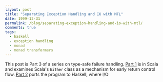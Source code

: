 ```yaml
---
layout: post
title: "Separating Exception Handling and IO with MTL"
date: 1999-12-31
permalink: /blog/separating-exception-handling-and-io-with-mtl/
comments: true
tags:
  - haskell
  - exception handling
  - monad
  - monad transformers
---
```


This post is Part 3 of a series on type-safe failure handling.
[Part 1](/blog/2017-12-31/) is in Scala and examines Scala's `Either` class as a mechanism for early return control flow.
[Part 2](/blog/2018-01-05/) ports the program to Haskell, where I/O 

<!--break-->

